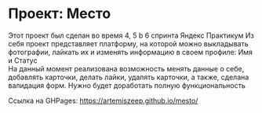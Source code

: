 # Проект: Место

Этот проект был сделан во время 4, 5 b 6 спринта Яндекс Практикум
Из себя проект представляет платформу, на которой можно выкладывать фотографии, лайкать их и изменять информацию в своем профиле: Имя и Статус  
На данный момент реализована возможность менять данные о себе, добавлять карточки, делать лайки, удалять карточки, а также, сделана валидация форм.
Нужно будет доработать полную функциональность

Ссылка на GHPages: https://artemiszeep.github.io/mesto/